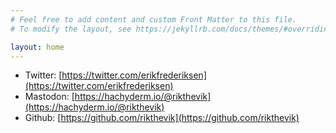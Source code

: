 ```yaml
---
# Feel free to add content and custom Front Matter to this file.
# To modify the layout, see https://jekyllrb.com/docs/themes/#overriding-theme-defaults

layout: home
---
```


 - Twitter: [https://twitter.com/erikfrederiksen](https://twitter.com/erikfrederiksen)
 - Mastodon: [https://hachyderm.io/@rikthevik](https://hachyderm.io/@rikthevik)
 - Github: [https://github.com/rikthevik](https://github.com/rikthevik)

